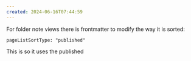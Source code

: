 ```yaml
---
created: 2024-06-16T07:44:59
---
```

For folder note views there is frontmatter to modify the way it is sorted:

```
pageListSortType: "published"
```

This is so it uses the published